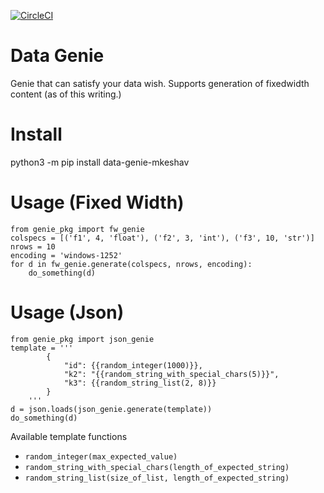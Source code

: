[![CircleCI](https://circleci.com/bb/mkeshav/data_genie.svg?style=svg)](https://circleci.com/bb/mkeshav/data_genie)

# Data Genie

Genie that can satisfy your data wish.
Supports generation of fixedwidth content (as of this writing.)

# Install
python3 -m pip install data-genie-mkeshav

# Usage (Fixed Width)
```
from genie_pkg import fw_genie
colspecs = [('f1', 4, 'float'), ('f2', 3, 'int'), ('f3', 10, 'str')]
nrows = 10
encoding = 'windows-1252'
for d in fw_genie.generate(colspecs, nrows, encoding):
    do_something(d)
```

# Usage (Json)
```
from genie_pkg import json_genie
template = '''
        {
            "id": {{random_integer(1000)}},
            "k2": "{{random_string_with_special_chars(5)}}",
            "k3": {{random_string_list(2, 8)}}
        }
    '''
d = json.loads(json_genie.generate(template))
do_something(d)
```

Available template functions
- `random_integer(max_expected_value)`
- `random_string_with_special_chars(length_of_expected_string)`
- `random_string_list(size_of_list, length_of_expected_string)`